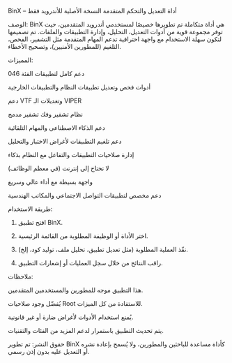 BinX – أداة التعديل والتحكم المتقدمة
النسخة الأصلية للأندرويد فقط

الوصف:
BinX هي أداة متكاملة تم تطويرها خصيصًا لمستخدمي أندرويد المتقدمين، حيث توفر مجموعة قوية من أدوات التعديل، التحليل، وإدارة التطبيقات والملفات. تم تصميمها لتكون سهلة الاستخدام مع واجهة احترافية تدعم المهام المتقدمة مثل التشفير، الفحص، التلغيم (للمطورين الأمنيين)، وتصحيح الأخطاء.

المميزات:

دعم كامل لتطبيقات الفئة 046

أدوات فحص وتعديل تطبيقات النظام والتطبيقات الخارجية

دعم VTF وتعديلات الـ VIPER

نظام تشفير وفك تشفير مدمج

دعم الذكاء الاصطناعي والمهام التلقائية

دعم تلغيم التطبيقات لأغراض الاختبار والتحليل

إدارة صلاحيات التطبيقات والتفاعل مع النظام بذكاء

لا تحتاج إلى إنترنت (في معظم الوظائف)

واجهة بسيطة مع أداء عالي وسريع

دعم مخصص لتطبيقات التواصل الاجتماعي والمكاتب الهندسية


طريقة الاستخدام:

1. افتح تطبيق BinX.


2. اختر الأداة أو الوظيفة المطلوبة من القائمة الرئيسية.


3. نفّذ العملية المطلوبة (مثل تعديل تطبيق، تحليل ملف، توليد كود، إلخ).


4. راقب النتائج من خلال سجل العمليات أو إشعارات التطبيق.



ملاحظات:

هذا التطبيق موجه للمطورين والمستخدمين المتقدمين.

يُفضّل وجود صلاحيات Root للاستفادة من كل الميزات.

يُمنع استخدام الأدوات لأغراض ضارة أو غير قانونية.

يتم تحديث التطبيق باستمرار لدعم المزيد من الفئات والتقنيات.


حقوق النشر:
تم تطوير BinX كأداة مساعدة للباحثين والمطورين، ولا يُسمح بإعادة نشره أو التعديل عليه بدون إذن رسمي.

